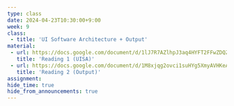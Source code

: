 ```yaml
---
type: class
date: 2024-04-23T10:30:00+9:00
week: 9
class:
 - title: 'UI Software Architecture + Output'
material:
 - url: https://docs.google.com/document/d/1lJ7R7AZlhpJ3aq4HYFT2FFwZDQZ_Nw0PD5pNoXh1u5Q/edit?usp=sharing
   title: 'Reading 1 (UISA)'
 - url: https://docs.google.com/document/d/1M8xjqg2ovci1suHYg5XmyAVHKeAQhDZxsRNf6WVt644/edit?usp=sharing
   title: 'Reading 2 (Output)'
assignment: 
hide_time: true
hide_from_announcements: true
---
```

